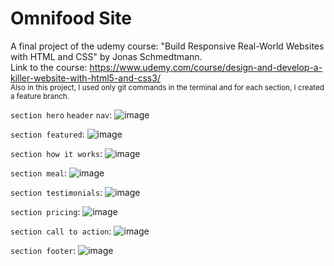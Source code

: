 # Omnifood Site

A final project of the udemy course: "Build Responsive Real-World Websites with HTML and CSS" by Jonas Schmedtmann. <br/>
Link to the course: https://www.udemy.com/course/design-and-develop-a-killer-website-with-html5-and-css3/<br/>
<sub>Also in this project, I used only git commands in the terminal and for each section, I created a feature branch.</sub>

`section hero` `header` `nav`:
![image](https://user-images.githubusercontent.com/76474133/178054277-3ef6810b-7f34-420b-8a68-573dfe270c4d.png)


`section featured`:
![image](https://user-images.githubusercontent.com/76474133/178053615-5e0451bf-fb50-461f-9e8e-974e5b000703.png)


`section how it works`:
![image](https://user-images.githubusercontent.com/76474133/178053658-f22d5953-6cb0-4b8b-a85d-10fc38d6b8bd.png)


`section meal`:
![image](https://user-images.githubusercontent.com/76474133/178053751-4c38a251-fd9e-4aea-92e9-50ca61f0e111.png)


`section testimonials`:
![image](https://user-images.githubusercontent.com/76474133/178053802-655393b1-de17-42af-a6c1-ecc45caf663d.png)


`section pricing`:
![image](https://user-images.githubusercontent.com/76474133/178053993-933237a8-fcba-4604-93ae-2374cc36e320.png)


`section call to action`:
![image](https://user-images.githubusercontent.com/76474133/178054039-a9f31542-cc4d-4f0c-854e-bb0cb07b44f0.png)


`section footer`:
![image](https://user-images.githubusercontent.com/76474133/178054113-76b0c611-c152-491f-ab64-a90bc5039643.png)






